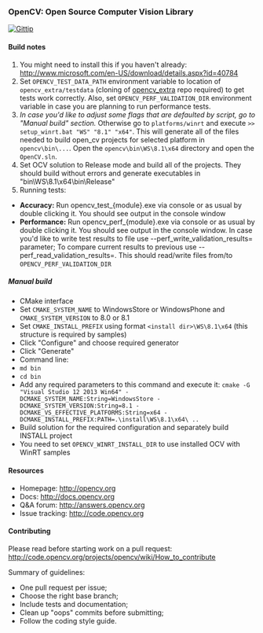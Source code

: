 ### OpenCV: Open Source Computer Vision Library

[![Gittip](http://img.shields.io/gittip/OpenCV.png)](https://www.gittip.com/OpenCV/)

#### Build notes

1. You might need to install this if you haven't already: http://www.microsoft.com/en-US/download/details.aspx?id=40784
2. Set ```OPENCV_TEST_DATA_PATH``` environment variable to location of ```opencv_extra/testdata``` (cloning of [opencv_extra](https://github.com/Itseez/opencv_extra) repo required) to get tests work correctly. Also, set ```OPENCV_PERF_VALIDATION_DIR``` environment variable in case you are planning to run performance tests.
3. *In case you'd like to adjust some flags that are defaulted by script, go to "Manual build" section.* Otherwise go to ```platforms/winrt``` and execute ```>> setup_winrt.bat "WS" "8.1" "x64"```.
This will generate all of the files needed to build open_cv projects for selected platform in ```opencv\bin\...```. Open the ```opencv\bin\WS\8.1\x64``` directory and open the ```OpenCV.sln```.
4. Set OCV solution to Release mode and build all of the projects. They should build without errors and generate executables in "bin\WS\8.1\x64\bin\Release\"
5. Running tests:
 
 - **Accuracy:** Run opencv_test_{module}.exe via console or as usual by double clicking it. You should see output in the console window
 - **Performance:** Run opencv_perf_{module}.exe via console or as usual by double clicking it. You should see output in the console window. In case you'd like to write test results to file use --perf_write_validation_results=<filename> parameter; To compare current results to previous use --perf_read_validation_results=<filename>. This should read/write files from/to ```OPENCV_PERF_VALIDATION_DIR```

##### Manual build
- CMake interface
 - Set ```CMAKE_SYSTEM_NAME``` to WindowsStore or WindowsPhone and ```CMAKE_SYSTEM_VERSION``` to 8.0 or 8.1
 - Set ```CMAKE_INSTALL_PREFIX``` using format ```<install dir>\WS\8.1\x64``` (this structure is required by samples)
 - Click "Configure" and choose required generator
 - Click "Generate"
- Command line:
 - ```md bin```
 - ```cd bin```
 - Add any required parameters to this command and execute it: ```cmake -G "Visual Studio 12 2013 Win64" -DCMAKE_SYSTEM_NAME:String=WindowsStore -DCMAKE_SYSTEM_VERSION:String=8.1 -DCMAKE_VS_EFFECTIVE_PLATFORMS:String=x64 -DCMAKE_INSTALL_PREFIX:PATH=.\install\WS\8.1\x64\ ..```
- Build solution for the required configuration and separately build INSTALL project 
- You need to set ```OPENCV_WINRT_INSTALL_DIR``` to use installed OCV with WinRT samples

#### Resources

* Homepage: <http://opencv.org>
* Docs: <http://docs.opencv.org>
* Q&A forum: <http://answers.opencv.org>
* Issue tracking: <http://code.opencv.org>

#### Contributing

Please read before starting work on a pull request: <http://code.opencv.org/projects/opencv/wiki/How_to_contribute>

Summary of guidelines:

* One pull request per issue;
* Choose the right base branch;
* Include tests and documentation;
* Clean up "oops" commits before submitting;
* Follow the coding style guide.
